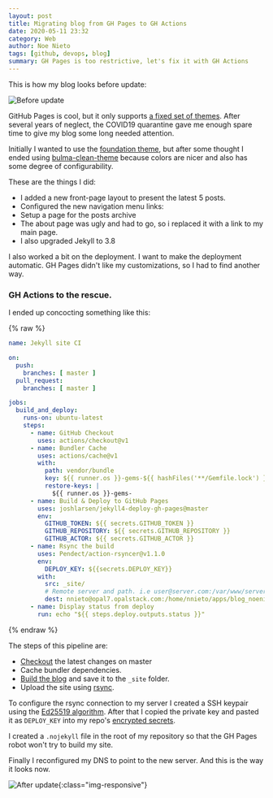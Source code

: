 ```yaml
---
layout: post
title: Migrating blog from GH Pages to GH Actions
date: 2020-05-11 23:32
category: Web
author: Noe Nieto
tags: [github, devops, blog]
summary: GH Pages is too restrictive, let's fix it with GH Actions
---
```


This is how my blog looks before update:

![Before update]({{site.baseurl}}/media/screenshots/Screenshot_2020-05-11-blog.png)

GitHub Pages is cool, but it only supports [a fixed set of themes](https://pages.github.com/themes/). After several
years of neglect, the COVID19 quarantine gave me enough spare time to give my
blog some long needed attention.

Initially I wanted to use the [foundation theme](https://github.com/gnarlacious/jekyll-theme-foundation), but after some thought I ended using
[bulma-clean-theme](https://github.com/chrisrhymes/bulma-clean-theme) because
colors are nicer and also has some degree of configurability.

These are the things I did:

- I added a new front-page layout to present the latest 5 posts.
- Configured the new navigation menu links:
- Setup a page for the posts archive
- The about page was ugly and had to go, so i replaced it with a link to my main page.
- I also upgraded Jekyll to 3.8

I also worked a bit on the deployment. I want to make the deployment automatic.
GH Pages didn't like my customizations, so I had to find another way.

### GH Actions to the rescue.

I ended up concocting something like this:

{% raw %}
```yml
name: Jekyll site CI

on:
  push:
    branches: [ master ]
  pull_request:
    branches: [ master ]

jobs:
  build_and_deploy:
    runs-on: ubuntu-latest
    steps:
      - name: GitHub Checkout
        uses: actions/checkout@v1
      - name: Bundler Cache
        uses: actions/cache@v1
        with:
          path: vendor/bundle
          key: ${{ runner.os }}-gems-${{ hashFiles('**/Gemfile.lock') }}
          restore-keys: |
            ${{ runner.os }}-gems-
      - name: Build & Deploy to GitHub Pages
        uses: joshlarsen/jekyll4-deploy-gh-pages@master
        env:
          GITHUB_TOKEN: ${{ secrets.GITHUB_TOKEN }}
          GITHUB_REPOSITORY: ${{ secrets.GITHUB_REPOSITORY }}
          GITHUB_ACTOR: ${{ secrets.GITHUB_ACTOR }}
      - name: Rsync the build
        uses: Pendect/action-rsyncer@v1.1.0
        env:
          DEPLOY_KEY: ${{secrets.DEPLOY_KEY}}
        with:
          src: _site/
          # Remote server and path. i.e user@server.com:/var/www/server.com/
          dest: nnieto@opal7.opalstack.com:/home/nnieto/apps/blog_noenieto_com/
      - name: Display status from deploy
        run: echo "${{ steps.deploy.outputs.status }}"
```
{% endraw %}

The steps of this pipeline are:

- [Checkout](https://github.com/actions/checkout) the latest changes on master
- Cache bundler dependencies.
- [Build the blog](https://github.com/joshlarsen/jekyll4-deploy-gh-pages) and save it to the `_site` folder.
- Upload the site using [rsync](https://github.com/Pendect/action-rsyncer).

To configure the rsync connection to my server I created a SSH keypair using the [Ed25519 algorithm](https://medium.com/risan/upgrade-your-ssh-key-to-ed25519-c6e8d60d3c54).
After that I copied the private key and pasted it as `DEPLOY_KEY` into my repo's [encrypted secrets](https://help.github.com/en/actions/configuring-and-managing-workflows/creating-and-storing-encrypted-secrets#creating-encrypted-secrets).

I created a `.nojekyll` file in the root of my repository so that the GH Pages
robot won't try to build my site.

Finally I reconfigured my DNS to point to the new server. And this is the way it
looks now.

![After update]({{site.baseurl}}/media/screenshots/Screenshot_2020-05-12-blog.png){:class="img-responsive"}
